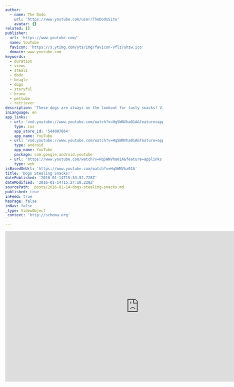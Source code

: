 ```yaml
---
author:
  - name: The Dodo
    url: 'https://www.youtube.com/user/TheDodoSite'
    avatar: {}
related: []
publisher:
  url: 'https://www.youtube.com/'
  name: YouTube
  favicon: 'https://s.ytimg.com/yts/img/favicon-vflz7uhzw.ico'
  domain: www.youtube.com
keywords:
  - duration
  - views
  - steals
  - dodo
  - beagle
  - dogs
  - storyful
  - brano
  - pettube
  - retriever
description: 'These dogs are always on the lookout for tasty snacks! Video by Laszlo Toth'
inLanguage: en
app_links:
  - url: 'vnd.youtube://www.youtube.com/watch?v=HqSWNVha01A&feature=applinks'
    type: ios
    app_store_id: '544007664'
    app_name: YouTube
  - url: 'vnd.youtube://www.youtube.com/watch?v=HqSWNVha01A&feature=applinks'
    type: android
    app_name: YouTube
    package: com.google.android.youtube
  - url: 'https://www.youtube.com/watch?v=HqSWNVha01A&feature=applinks'
    type: web
isBasedOnUrl: 'https://www.youtube.com/watch?v=HqSWNVha01A'
title: 'Dogs Stealing Snacks!'
datePublished: '2016-01-14T15:33:52.728Z'
dateModified: '2016-01-14T15:27:10.220Z'
sourcePath: _posts/2016-01-14-dogs-stealing-snacks.md
published: true
inFeed: true
hasPage: false
inNav: false
_type: VideoObject
_context: 'http://schema.org'

---
```

<iframe src="https://cdn.embedly.com/widgets/media.html?src=https%3A%2F%2Fwww.youtube.com%2Fembed%2FHqSWNVha01A%3Ffeature%3Doembed&amp;url=https%3A%2F%2Fwww.youtube.com%2Fwatch%3Fv%3DHqSWNVha01A&amp;image=https%3A%2F%2Fi.ytimg.com%2Fvi%2FHqSWNVha01A%2Fhqdefault.jpg&amp;key=b7d04c9b404c499eba89ee7072e1c4f7&amp;type=text%2Fhtml&amp;schema=youtube" width="854" height="480" scrolling="no" frameborder="0" allowfullscreen="allowfullscreen" style=""></iframe>